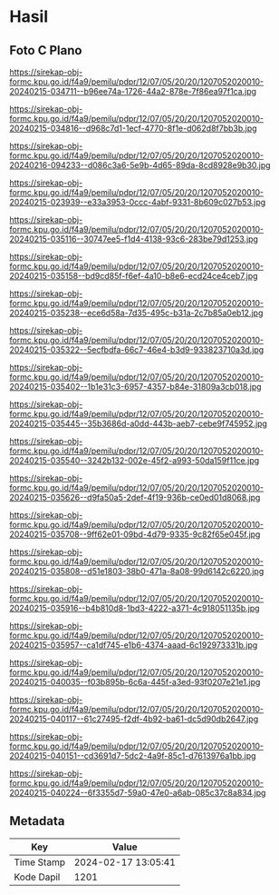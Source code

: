 # Hasil

## Foto C Plano

https://sirekap-obj-formc.kpu.go.id/f4a9/pemilu/pdpr/12/07/05/20/20/1207052020010-20240215-034711--b96ee74a-1726-44a2-878e-7f86ea97f1ca.jpg

https://sirekap-obj-formc.kpu.go.id/f4a9/pemilu/pdpr/12/07/05/20/20/1207052020010-20240215-034816--d968c7d1-1ecf-4770-8f1e-d062d8f7bb3b.jpg

https://sirekap-obj-formc.kpu.go.id/f4a9/pemilu/pdpr/12/07/05/20/20/1207052020010-20240216-094233--d086c3a6-5e9b-4d65-89da-8cd8928e9b30.jpg

https://sirekap-obj-formc.kpu.go.id/f4a9/pemilu/pdpr/12/07/05/20/20/1207052020010-20240215-023939--e33a3953-0ccc-4abf-9331-8b609c027b53.jpg

https://sirekap-obj-formc.kpu.go.id/f4a9/pemilu/pdpr/12/07/05/20/20/1207052020010-20240215-035116--30747ee5-f1d4-4138-93c6-283be79d1253.jpg

https://sirekap-obj-formc.kpu.go.id/f4a9/pemilu/pdpr/12/07/05/20/20/1207052020010-20240215-035158--bd9cd85f-f6ef-4a10-b8e6-ecd24ce4ceb7.jpg

https://sirekap-obj-formc.kpu.go.id/f4a9/pemilu/pdpr/12/07/05/20/20/1207052020010-20240215-035238--ece6d58a-7d35-495c-b31a-2c7b85a0eb12.jpg

https://sirekap-obj-formc.kpu.go.id/f4a9/pemilu/pdpr/12/07/05/20/20/1207052020010-20240215-035322--5ecfbdfa-66c7-46e4-b3d9-933823710a3d.jpg

https://sirekap-obj-formc.kpu.go.id/f4a9/pemilu/pdpr/12/07/05/20/20/1207052020010-20240215-035402--1b1e31c3-6957-4357-b84e-31809a3cb018.jpg

https://sirekap-obj-formc.kpu.go.id/f4a9/pemilu/pdpr/12/07/05/20/20/1207052020010-20240215-035445--35b3686d-a0dd-443b-aeb7-cebe9f745952.jpg

https://sirekap-obj-formc.kpu.go.id/f4a9/pemilu/pdpr/12/07/05/20/20/1207052020010-20240215-035540--3242b132-002e-45f2-a993-50da159f11ce.jpg

https://sirekap-obj-formc.kpu.go.id/f4a9/pemilu/pdpr/12/07/05/20/20/1207052020010-20240215-035626--d9fa50a5-2def-4f19-936b-ce0ed01d8068.jpg

https://sirekap-obj-formc.kpu.go.id/f4a9/pemilu/pdpr/12/07/05/20/20/1207052020010-20240215-035708--9ff62e01-09bd-4d79-9335-9c82f65e045f.jpg

https://sirekap-obj-formc.kpu.go.id/f4a9/pemilu/pdpr/12/07/05/20/20/1207052020010-20240215-035808--d51e1803-38b0-471a-8a08-99d6142c6220.jpg

https://sirekap-obj-formc.kpu.go.id/f4a9/pemilu/pdpr/12/07/05/20/20/1207052020010-20240215-035916--b4b810d8-1bd3-4222-a371-4c918051135b.jpg

https://sirekap-obj-formc.kpu.go.id/f4a9/pemilu/pdpr/12/07/05/20/20/1207052020010-20240215-035957--ca1df745-e1b6-4374-aaad-6c192973331b.jpg

https://sirekap-obj-formc.kpu.go.id/f4a9/pemilu/pdpr/12/07/05/20/20/1207052020010-20240215-040035--f03b895b-6c6a-445f-a3ed-93f0207e21e1.jpg

https://sirekap-obj-formc.kpu.go.id/f4a9/pemilu/pdpr/12/07/05/20/20/1207052020010-20240215-040117--61c27495-f2df-4b92-ba61-dc5d90db2647.jpg

https://sirekap-obj-formc.kpu.go.id/f4a9/pemilu/pdpr/12/07/05/20/20/1207052020010-20240215-040151--cd3691d7-5dc2-4a9f-85c1-d7613976a1bb.jpg

https://sirekap-obj-formc.kpu.go.id/f4a9/pemilu/pdpr/12/07/05/20/20/1207052020010-20240215-040224--6f3355d7-59a0-47e0-a6ab-085c37c8a834.jpg


## Metadata

| Key        | Value               |
| ---------- | ------------------- |
| Time Stamp | 2024-02-17 13:05:41 |
| Kode Dapil | 1201                |



